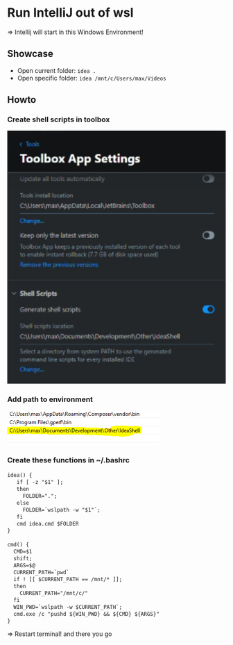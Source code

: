 # Run IntelliJ out of wsl

=> Intellij will start in this Windows Environment!

## Showcase

* Open current folder: `idea .` 
* Open specific folder: `idea /mnt/c/Users/max/Videos`

## Howto

### Create shell scripts in toolbox

![img.png](toolbox-shell.png)

### Add path to environment

![img.png](environment.png)

### Create these functions in ~/.bashrc

```
idea() {
   if [ -z "$1" ];
   then
     FOLDER=".";
   else
     FOLDER=`wslpath -w "$1"`;
   fi
   cmd idea.cmd $FOLDER
}

cmd() {
  CMD=$1
  shift;
  ARGS=$@
  CURRENT_PATH=`pwd`
  if ! [[ $CURRENT_PATH == /mnt/* ]];
  then
    CURRENT_PATH="/mnt/c/"
  fi
  WIN_PWD=`wslpath -w $CURRENT_PATH`;
  cmd.exe /c "pushd ${WIN_PWD} && ${CMD} ${ARGS}"
}
```

=> Restart terminal! and there you go